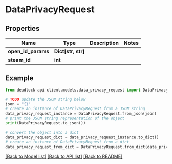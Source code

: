 # DataPrivacyRequest


## Properties

Name | Type | Description | Notes
------------ | ------------- | ------------- | -------------
**open_id_params** | **Dict[str, str]** |  | 
**steam_id** | **int** |  | 

## Example

```python
from deadlock-api-client.models.data_privacy_request import DataPrivacyRequest

# TODO update the JSON string below
json = "{}"
# create an instance of DataPrivacyRequest from a JSON string
data_privacy_request_instance = DataPrivacyRequest.from_json(json)
# print the JSON string representation of the object
print(DataPrivacyRequest.to_json())

# convert the object into a dict
data_privacy_request_dict = data_privacy_request_instance.to_dict()
# create an instance of DataPrivacyRequest from a dict
data_privacy_request_from_dict = DataPrivacyRequest.from_dict(data_privacy_request_dict)
```
[[Back to Model list]](../README.md#documentation-for-models) [[Back to API list]](../README.md#documentation-for-api-endpoints) [[Back to README]](../README.md)



